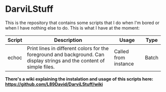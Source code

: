 # DarviLStuff
This is the repository that contains some scripts that I do when I'm bored or when I have nothing else to do. This is what I have at the moment:

| Script | Description | Usage | Type |
| ------ | ----------- | ----- | ---- |
| echoc | Print lines in different colors for the foreground and background. Can display strings and the content of simple files. | Called from instance | Batch |

**There's a wiki explaining the instalation and usage of this scripts here: https://github.com/L89David/DarviLStuff/wiki**

